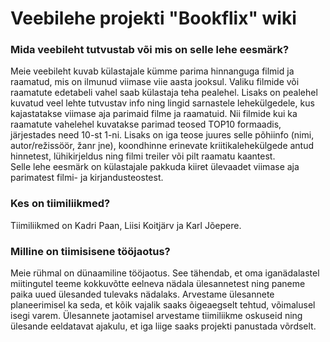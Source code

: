 # Veebilehe projekti "Bookflix" wiki

### Mida veebileht tutvustab või mis on selle lehe eesmärk?
Meie veebileht kuvab külastajale kümme parima hinnanguga filmid ja raamatud, mis on ilmunud viimase viie aasta jooksul. Valiku filmide või raamatute edetabeli vahel saab külastaja teha pealehel. Lisaks on pealehel kuvatud veel lehte tutvustav info ning lingid sarnastele lehekülgedele, kus kajastatakse viimase aja parimaid filme ja raamatuid.
Nii filmide kui ka raamatute vahelehel kuvatakse parimad teosed TOP10 formaadis, järjestades need 10-st 1-ni. Lisaks on iga teose juures selle põhiinfo (nimi, autor/režissöör, žanr jne), koondhinne erinevate kriitikalehekülgede antud hinnetest, lühikirjeldus ning filmi treiler või pilt raamatu kaantest.\
Selle lehe eesmärk on külastajale pakkuda kiiret ülevaadet viimase aja parimatest filmi- ja kirjandusteostest.

### Kes on tiimiliikmed?
Tiimiliikmed on Kadri Paan, Liisi Koitjärv ja Karl Jõepere.

### Milline on tiimisisene tööjaotus?
Meie rühmal on dünaamiline tööjaotus. See tähendab, et oma iganädalastel miitingutel teeme kokkuvõtte eelneva nädala ülesannetest ning paneme paika uued ülesanded tulevaks nädalaks. Arvestame ülesannete planeerimisel ka seda, et kõik vajalik saaks õigeaegselt tehtud, võimalusel isegi varem. Ülesannete jaotamisel arvestame tiimiliikme oskuseid ning ülesande eeldatavat ajakulu, et iga liige saaks projekti panustada võrdselt.
